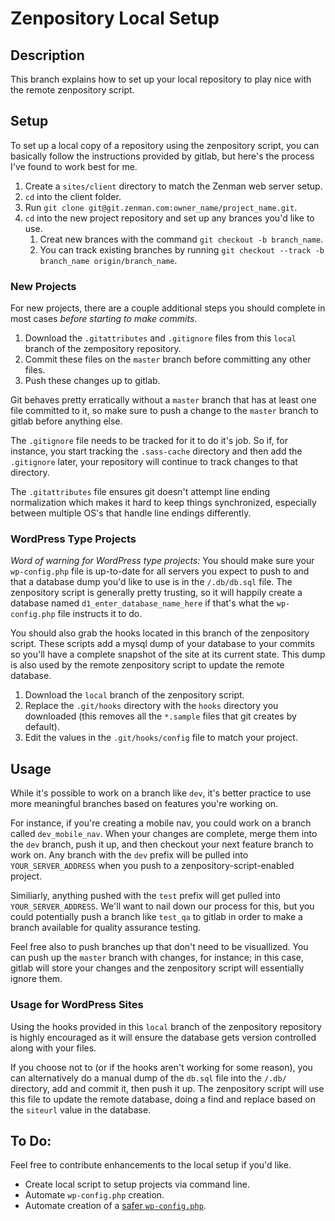 # Zenpository Local Setup
## Description
This branch explains how to set up your local repository to play nice with the remote zenpository script.

## Setup
To set up a local copy of a repository using the zenpository script, you can basically follow the instructions provided by gitlab, but here's the process I've found to work best for me.

1. Create a ``sites/client`` directory to match the Zenman web server setup.
2. ``cd`` into the client folder.
3. Run ``git clone git@git.zenman.com:owner_name/project_name.git``.
4. ``cd`` into the new project repository and set up any brances you'd like to use.
    1. Creat new brances with the command ``git checkout -b branch_name``.
    2. You can track existing branches by running ``git checkout --track -b branch_name origin/branch_name``.

### New Projects
For new projects, there are a couple additional steps you should complete in most cases *before starting to make commits*.

1. Download the ``.gitattributes`` and ``.gitignore`` files from this ``local`` branch of the zempository repository.
2. Commit these files on the ``master`` branch before committing any other files.
3. Push these changes up to gitlab.

Git behaves pretty erratically without a ``master`` branch that has at least one file committed to it, so make sure to push a change to the ``master`` branch to gitlab before anything else.

The ``.gitignore`` file needs to be tracked for it to do it's job. So if, for instance, you start tracking the ``.sass-cache`` directory and then add the ``.gitignore`` later, your repository will continue to track changes to that directory.

The ``.gitattributes`` file ensures git doesn't attempt line ending normalization which makes it hard to keep things synchronized, especially between multiple OS's that handle line endings differently.

### WordPress Type Projects
*Word of warning for WordPress type projects:* You should make sure your ``wp-config.php`` file is up-to-date for all servers you expect to push to and that a database dump you'd like to use is in the ``/.db/db.sql`` file. The zenpository script is generally pretty trusting, so it will happily create a database named ``d1_enter_database_name_here`` if that's what the ``wp-config.php`` file instructs it to do.

You should also grab the hooks located in this branch of the zenpository script. These scripts add a mysql dump of your database to your commits so you'll have a complete snapshot of the site at its current state. This dump is also used by the remote zenpository script to update the remote database.

1. Download the ``local`` branch of the zenpository script.
2. Replace the ``.git/hooks`` directory with the ``hooks`` directory you downloaded (this removes all the ``*.sample`` files that git creates by default).
3. Edit the values in the ``.git/hooks/config`` file to match your project.

## Usage
While it's possible to work on a branch like ``dev``, it's better practice to use more meaningful branches based on features you're working on.

For instance, if you're creating a mobile nav, you could work on a branch called ``dev_mobile_nav``. When your changes are complete, merge them into the ``dev`` branch, push it up, and then checkout your next feature branch to work on. Any branch with the ``dev`` prefix will be pulled into ``YOUR_SERVER_ADDRESS`` when you push to a zenpository-script-enabled project.

Similiarly, anything pushed with the ``test`` prefix will get pulled into ``YOUR_SERVER_ADDRESS``. We'll want to nail down our process for this, but you could potentially push a branch like ``test_qa`` to gitlab in order to make a branch available for quality assurance testing.

Feel free also to push branches up that don't need to be visuallized. You can push up the ``master`` branch with changes, for instance; in this case, gitlab will store your changes and the zenpository script will essentially ignore them.

### Usage for WordPress Sites
Using the hooks provided in this ``local`` branch of the zenpository repository is highly encouraged as it will ensure the database gets version controlled along with your files.

If you choose not to (or if the hooks aren't working for some reason), you can alternatively do a manual dump of the ``db.sql`` file into the ``/.db/`` directory, add and commit it, then push it up. The zenpository script will use this file to update the remote database, doing a find and replace based on the ``siteurl`` value in the database.

## To Do:
Feel free to contribute enhancements to the local setup if you'd like.

- Create local script to setup projects via command line.
- Automate ``wp-config.php`` creation.
- Automate creation of a [safer ``wp-config.php``](https://basecamp.com/1781478/projects/432754-zenman-tech-forum/messages/18451467-idea-for-a-new).